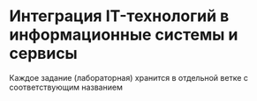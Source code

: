 # Интеграция IT-технологий в информационные системы и сервисы
Каждое задание (лабораторная) хранится в отдельной ветке с соответствующим названием
